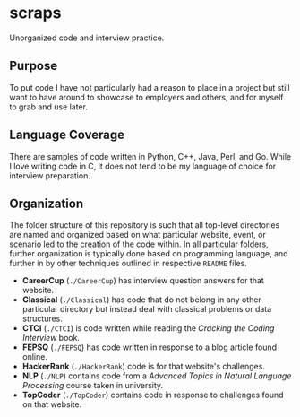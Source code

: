 # scraps
Unorganized code and interview practice.

## Purpose

To put code I have not particularly had a reason to place in a project but still want to have around to showcase to employers and others, and for myself to grab and use later.

## Language Coverage

There are samples of code written in Python, C++, Java, Perl, and Go. While I love writing code in C, it does not tend to be my language of choice for interview preparation.

## Organization
 
The folder structure of this repository is such that all top-level directories are named and organized based on what particular website, event, or scenario led to the creation of the code within. In all particular folders, further organization is typically done based on programming language, and further in by other techniques outlined in respective `README` files.

  - **CareerCup** (`./CareerCup`) has interview question answers for that website.
  - **Classical** (`./Classical`) has code that do not belong in any other particular directory but instead deal with classical problems or data structures.
  - **CTCI** (`./CTCI`) is code written while reading the *Cracking the Coding Interview* book.
  - **FEPSQ** (`./FEPSQ`) has code written in response to a blog article found online.
  - **HackerRank** (`./HackerRank`) code is for that website's challenges.
  - **NLP** (`./NLP`) contains code from a *Advanced Topics in Natural Language Processing* course taken in university.
  - **TopCoder** (`./TopCoder`) contains code in response to challenges found on that website.